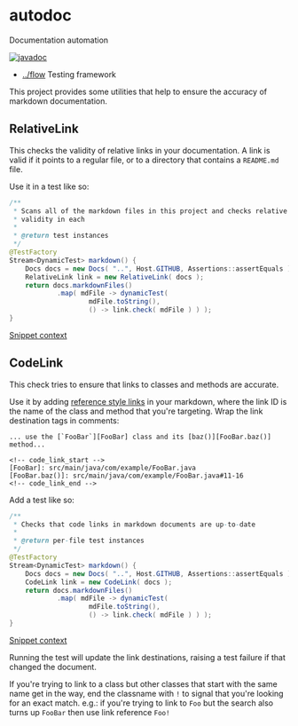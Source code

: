
<!-- title start -->

# autodoc

Documentation automation

[![javadoc](https://javadoc.io/badge2/com.mastercard.test.flow/autodoc/javadoc.svg)](https://javadoc.io/doc/com.mastercard.test.flow/autodoc)

 * [../flow](https://github.com/Mastercard/flow) Testing framework

<!-- title end -->

This project provides some utilities that help to ensure the accuracy of markdown documentation.

## RelativeLink

This checks the validity of relative links in your documentation. A link is valid if it points to a regular file, or to a directory that contains a `README.md` file.

Use it in a test like so:


<!-- snippet start -->

<!-- LinkTest!:relative_link_usage -->

```java
/**
 * Scans all of the markdown files in this project and checks relative link
 * validity in each
 *
 * @return test instances
 */
@TestFactory
Stream<DynamicTest> markdown() {
	Docs docs = new Docs( "..", Host.GITHUB, Assertions::assertEquals );
	RelativeLink link = new RelativeLink( docs );
	return docs.markdownFiles()
			.map( mdFile -> dynamicTest(
					mdFile.toString(),
					() -> link.check( mdFile ) ) );
}
```
[Snippet context](../doc/src/test/java/com/mastercard/test/flow/doc/LinkTest.java#L22-L36)

<!-- snippet end -->

## CodeLink

This check tries to ensure that links to classes and methods are accurate.

Use it by adding [reference style links](https://www.markdownguide.org/basic-syntax/#reference-style-links) in your markdown, where the link ID is the name of the class and method that you're targeting.
Wrap the link destination tags in comments:

<pre><code>... use the &lsqb;`FooBar`&rsqb;&lsqb;FooBar&rsqb; class and its &lsqb;baz()&rsqb;&lsqb;FooBar.baz()&rsqb; method...

&lt;!-- code_link_start --&gt;
&lsqb;FooBar&rsqb;: src/main/java/com/example/FooBar.java
&lsqb;FooBar.baz()&rsqb;: src/main/java/com/example/FooBar.java#11-16
&lt;!-- code_link_end --&gt;</code></pre>

Add a test like so:

<!-- snippet start -->

<!-- CodeLinkTest:code_link_usage -->

```java
/**
 * Checks that code links in markdown documents are up-to-date
 *
 * @return per-file test instances
 */
@TestFactory
Stream<DynamicTest> markdown() {
	Docs docs = new Docs( "..", Host.GITHUB, Assertions::assertEquals );
	CodeLink link = new CodeLink( docs );
	return docs.markdownFiles()
			.map( mdFile -> dynamicTest(
					mdFile.toString(),
					() -> link.check( mdFile ) ) );
}
```
[Snippet context](../doc/src/test/java/com/mastercard/test/flow/doc/CodeLinkTest.java#L22-L35)

<!-- snippet end -->

Running the test will update the link destinations, raising a test failure if that changed the document.

If you're trying to link to a class but other classes that start with the
same name get in the way, end the classname with `!` to signal
that you're looking for an exact match. e.g.: if you're trying to link to
`Foo` but the search also turns up `FooBar` then use
link reference `Foo!`